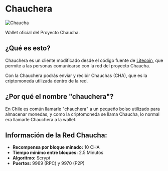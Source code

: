 # Chauchera

![Chaucha](http://i.imgur.com/oJpr6JC.png)

Wallet oficial del Proyecto Chaucha.

## ¿Qué es esto?

Chauchera es un cliente modificado desde el código fuente de [Litecoin](https://litecoin.org/), que permite a las personas comunicarse con la red del proyecto Chaucha.

Con la Chauchera podrás enviar y recibir Chauchas (CHA), que es la criptomoneda utilizada dentro de la red.

## ¿Por qué el nombre "chauchera"?

En Chile es común llamarle "chauchera" a un pequeño bolso utilizado para almacenar monedas, y como la criptomoneda se llama Chaucha, lo normal era llamarle Chauchera a la wallet.

## Información de la Red Chaucha:

* **Recompensa por bloque minado:** 10 CHA
* **Tiempo mínimo entre bloques:** 2.5 Minutos
* **Algoritmo:** Scrypt
* **Puertos:** 9969 (RPC) y 9970 (P2P)


